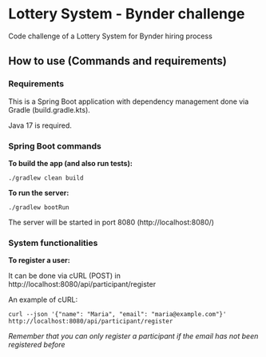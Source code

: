# Lottery System - Bynder challenge
Code challenge of a Lottery System for Bynder hiring process

## How to use (Commands and requirements)

### Requirements
This is a Spring Boot application with dependency management done via Gradle (build.gradle.kts).

Java 17 is required.

### Spring Boot commands
**To build the app (and also run tests):** 

`./gradlew clean build`

**To run the server:** 

`./gradlew bootRun`

The server will be started in port 8080 (http://localhost:8080/)

### System functionalities

**To register a user:**

It can be done via cURL (POST) in  http://localhost:8080/api/participant/register

An example of cURL:

`curl --json '{"name": "Maria", "email": "maria@example.com"}' http://localhost:8080/api/participant/register
`

_Remember that you can only register a participant if the email has not been registered before_